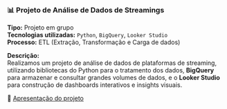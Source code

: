 ### 📊 Projeto de Análise de Dados de Streamings

**Tipo:** Projeto em grupo  
**Tecnologias utilizadas:** `Python`, `BigQuery`, `Looker Studio`  
**Processo:** ETL (Extração, Transformação e Carga de dados)

**Descrição:**  
Realizamos um projeto de análise de dados de plataformas de streaming, utilizando bibliotecas do Python para o tratamento dos dados, **BigQuery** para armazenar e consultar grandes volumes de dados, e o **Looker Studio** para construção de dashboards interativos e insights visuais.

🔗 [Apresentação do projeto](https://docs.google.com/presentation/d/1VzIZR_SjfSoByg1ks7w_2-xKPIQ7HKVy5H7y01lqdy8/edit?slide=id.p#slide=id.p)
